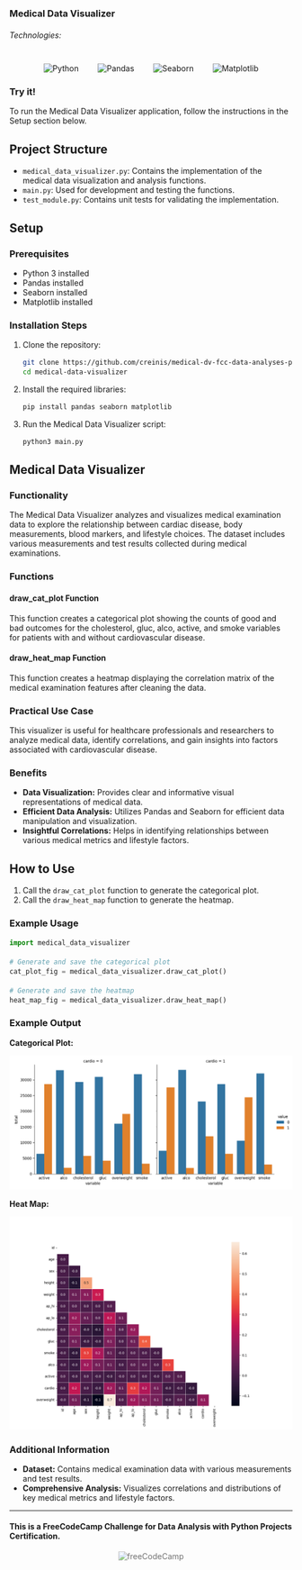 ### Medical Data Visualizer

###### Technologies:
<p align="center">
<img src="https://img.icons8.com/color/75/000000/python.png" width="75" height="75" alt="Python" style="margin: 10px 15px 0 15px;" />
<img src="https://pandas.pydata.org/static/img/pandas_white.svg" width="175" height="75" alt="Pandas" style="margin: 10px 15px 0 15px;" />
<img src="https://seaborn.pydata.org/_static/logo-wide-lightbg.svg" width="175" height="75" alt="Seaborn" style="margin: 10px 15px 0 15px;" />
<img src="https://th.bing.com/th/id/OIP.I0t-fLjyUZ3XnJLRW1B-uQHaEY?rs=1&pid=ImgDetMain" width="75" height="75" alt="Matplotlib" style="margin: 10px 15px 0 15px;" />
</p>

### Try it!

To run the Medical Data Visualizer application, follow the instructions in the Setup section below.

## Project Structure

- `medical_data_visualizer.py`: Contains the implementation of the medical data visualization and analysis functions.
- `main.py`: Used for development and testing the functions.
- `test_module.py`: Contains unit tests for validating the implementation.

## Setup

### Prerequisites

- Python 3 installed
- Pandas installed
- Seaborn installed
- Matplotlib installed

### Installation Steps

1. Clone the repository:
   ```bash
   git clone https://github.com/creinis/medical-dv-fcc-data-analyses-py-cert.git
   cd medical-data-visualizer
   ```

2. Install the required libraries:
   ```bash
   pip install pandas seaborn matplotlib
   ```

3. Run the Medical Data Visualizer script:
   ```bash
   python3 main.py
   ```

## Medical Data Visualizer

### Functionality

The Medical Data Visualizer analyzes and visualizes medical examination data to explore the relationship between cardiac disease, body measurements, blood markers, and lifestyle choices. The dataset includes various measurements and test results collected during medical examinations.

### Functions

#### draw_cat_plot Function

This function creates a categorical plot showing the counts of good and bad outcomes for the cholesterol, gluc, alco, active, and smoke variables for patients with and without cardiovascular disease.

#### draw_heat_map Function

This function creates a heatmap displaying the correlation matrix of the medical examination features after cleaning the data.

### Practical Use Case

This visualizer is useful for healthcare professionals and researchers to analyze medical data, identify correlations, and gain insights into factors associated with cardiovascular disease.

### Benefits

- **Data Visualization:** Provides clear and informative visual representations of medical data.
- **Efficient Data Analysis:** Utilizes Pandas and Seaborn for efficient data manipulation and visualization.
- **Insightful Correlations:** Helps in identifying relationships between various medical metrics and lifestyle factors.

## How to Use

1. Call the `draw_cat_plot` function to generate the categorical plot.
2. Call the `draw_heat_map` function to generate the heatmap.

### Example Usage

```python
import medical_data_visualizer

# Generate and save the categorical plot
cat_plot_fig = medical_data_visualizer.draw_cat_plot()

# Generate and save the heatmap
heat_map_fig = medical_data_visualizer.draw_heat_map()
```

### Example Output

**Categorical Plot:**

![Categorical Plot](https://github.com/creinis/medical-dv-fcc-data-analyses-py-cert/blob/11e9b9c7186599d424e9e0069fdcecf00f4fbe0d/catplot.png)

**Heat Map:**

![Heat Map](https://github.com/creinis/medical-dv-fcc-data-analyses-py-cert/blob/11e9b9c7186599d424e9e0069fdcecf00f4fbe0d/heatmap.png)

### Additional Information

- **Dataset:** Contains medical examination data with various measurements and test results.
- **Comprehensive Analysis:** Visualizes correlations and distributions of key medical metrics and lifestyle factors.

---
#### This is a FreeCodeCamp Challenge for Data Analysis with Python Projects Certification.
<p align="center">
<img src="https://cdn.freecodecamp.org/platform/universal/fcc_primary.svg" width="250" height="75" alt="freeCodeCamp" style="margin: 0 15px; opacity: 0.6" />
</p>
